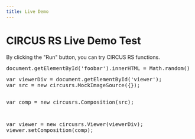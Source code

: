 ```yaml
---
title: Live Demo
---
```


# CIRCUS RS Live Demo Test

By clicking the "Run" button, you can try CIRCUS RS functions.

<div class="live-demo" title="Simple Demo">
<pre>
document.getElementById('foobar').innerHTML = Math.random() + '';
</pre>
<div class="result">
	<div id="foobar"></div>
</div>
</div>

<div class="live-demo" title="Test Demo">
<pre>
var viewerDiv = document.getElementById('viewer');
var src = new circusrs.MockImageSource({});

var comp = new circusrs.Composition(src);

var viewer = new circusrs.Viewer(viewerDiv);
viewer.setComposition(comp);
</pre>
<div class="result">
	<div id="viewer"></div>
</div>
</div>
